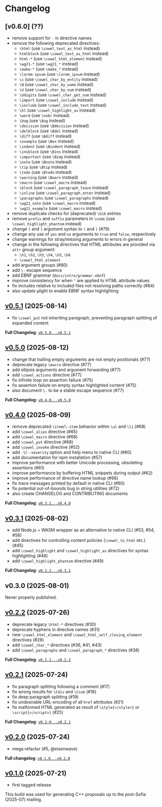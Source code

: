 # Changelog

## **[v0.6.0]** (??)

- remove support for `-` in directive names
- remove the following deprecated directives:
  - `\html` (use `\cowel_text_as_html` instead)
  - `htmlblock` (use `\cowel_text_as_html` instead)
  - `html-*` (use `\cowel_html_element` instead)
  - `\wg21-*` (use `\wg21_*` instead)
  - `\make-*` (use `\make_*` instead)
  - `\lorem-ipsum` (use `\lorem_ipsum` instead)
  - `\c` (use `\cowel_char_by_entity` instead)
  - `\N` (use `\cowel_char_by_name` instead)
  - `\U` (use `\cowel_char_by_num` instead)
  - `\Udigits` (use `\cowel_char_get_num` instead)
  - `\import` (use `\cowel_include` instead)
  - `\include` (use `\cowel_include_text` instead)
  - `\hl` (use `\cowel_highlight_as` instead)
  - `\word` (use `\nobr` instead)
  - `\bug` (use `\Bug` instead)
  - `\decision` (use `\Bdecision` instead)
  - `\delblock` (use `\Bdel` instead)
  - `\diff` (use `\Bdiff` instead)
  - `\example` (use `\Bex` instead)
  - `\indent` (use `\Bindent` instead)
  - `\insblock` (use `\Bins` instead)
  - `\important` (use `\Bimp` instead)
  - `\note` (use `\Bnote` instead)
  - `\tip` (use `\Btip` instead)
  - `\todo` (use `\Btodo` instead)
  - `\warning` (use `\Bwarn` instead)
  - `\macro` (use `\cowel_macro` instead)
  - `\block` (use `\cowel_paragraph_leave` instead)
  - `\inline` (use `\cowel_paragraph_enter` instead)
  - `\paragraphs` (use `\cowel_paragraphs` instead)
  - `\wg21_note` (use `\cowel_macro` instead)
  - `\wg21_example` (use `\cowel_macro` instead)
- remove duplicate checks for (deprecated) `\bib` entries
- remove `prefix` and `suffix` parameters in `\code` (use `\cowel_highlight_phantom` instead)
- change `[` and `]` argument syntax to `(` and `)` (#79)
- change any use of `yes` and `no` arguments to `true` and `false`, respectively
- change warnings for stray/missing arguments to errors in general
- change in the following directives that HTML attributes are provided via `attr` group argument:
  - `\h1`, `\h2`, `\h3`, `\h4`, `\h5`, `\h6`
  - `\cowel_html_element`
- add argument groups (#80)
- add `\-` escape sequence
- add EBNF grammar (`docs/intro/grammar.ebnf`)
- improve consistency for when `"` are applied to HTML attribute values
- fix includes relative to included files not resolving paths correctly (#84)
- also update µlight to enable EBNF syntax highlighting

## **[v0.5.1]** (2025-08-14)

- fix `\cowel_put` not inheriting paragraph,
  preventing paragraph splitting of expanded content

**Full Changelog**:
[`v0.5.0...v0.5.1`](https://github.com/eisenwave/cowel/compare/v0.5.0...v0.5.1)

## **[v0.5.0]** (2025-08-12)

- change that trailing empty arguments are not empty positionals (#77)
- deprecate legacy `\macro` directive (#77)
- add ellipsis arguments and argument forwarding (#77)
- add `\cowel_actions` directive (#77)
- fix infinite loop on assertion failure (#75)
- fix assertion failure on empty syntax highlighted content (#75)
- also document `\.` to be a stable escape sequence (#77)

**Full Changelog**:
[`v0.4.0...v0.5.0`](https://github.com/eisenwave/cowel/compare/v0.4.0...v0.5.0)

## **[v0.4.0]** (2025-08-09)

- remove deprecated `\item`/`\-item` behavior within `\ul` and `\li` (#68)
- add `\cowel_alias` directive (#65)
- add `\cowel_macro` directive (#68)
- add `\cowel_put` directive (#68)
- add `\cowel_invoke` directive (#52)
- add `-l`/`--severity` option and help menu to native CLI (#60)
- add documentation for npm installation (#57)
- improve performance with better Unicode processing, obsoleting assertions (#61)
- improve performance by buffering HTML snippets during output (#62)
- improve performance of directive name lookup (#66)
- fix trace messages printed by default in native CLI (#60)
- fix potential out-of-bounds bug in string utilities (#72)
- also create CHANGELOG and CONTRIBUTING documents

**Full Changelog**:
[`v0.3.1...v0.4.0`](https://github.com/eisenwave/cowel/compare/v0.3.1...v0.4.0)

## **[v0.3.1]** (2025-08-02)

- add Node.js + WASM wrapper as an alternative to native CLI (#53, #54, #56)
- add directives for controlling content policies (`\cowel_to_html` etc.)  (#45)
- add `\cowel_highlight` and `\cowel_highlight_as` directives for syntax highlighting (#48)
- add `\cowel_highlight_phantom` directive (#49)

**Full Changelog**:
[`v0.2.2...v0.3.1`](https://github.com/eisenwave/cowel/compare/v0.2.2...v0.3.1)

## v0.3.0 (2025-08-01)

Never properly published.

## **[v0.2.2]** (2025-07-26)

- deprecate legacy `\html-*` directives (#30)
- deprecate hyphens in directive names (#31)
- new `\cowel_html_element` and `\cowel_html_self_closing_element` directives (#28)
- add `\cowel_char_*` directives (#36, #41, #43)
- add `\cowel_paragraphs` and `\cowel_paragraph_*` directives (#38)

**Full Changelog**:
[`v0.2.1...v0.2.2`](https://github.com/eisenwave/cowel/compare/v0.2.1...v0.2.2)

## **[v0.2.1]** (2025-07-24)

- fix paragraph splitting following a comment (#17)
- fix wrong results for `\Cdiv` and `\Csub` (#18)
- fix deep paragraph splitting (#19)
- fix undesirable URL-encoding of all `href` attributes (#21)
- fix malformed HTML generated as result of `\style{</style>}` or `\script{</script>}` (#25)

**Full Changelog**:
[`v0.2.0...v0.2.1`](https://github.com/eisenwave/cowel/compare/v0.2.0...v0.2.1)

## **[v0.2.0]** (2025-07-24)

- mega refactor (#5, @eisenwave)

**Full changelog**:
[`v0.1.0...v0.2.0`](https://github.com/eisenwave/cowel/compare/v0.1.0...v0.2.0)

## **[v0.1.0]** (2025-07-21)

- first tagged release

This build was used for generating C++ proposals
up to the post-Sofia (2025-07) mailing.

[v0.5.1]: https://github.com/eisenwave/cowel/releases/tag/v0.5.1
[v0.5.0]: https://github.com/eisenwave/cowel/releases/tag/v0.5.0
[v0.4.0]: https://github.com/eisenwave/cowel/releases/tag/v0.4.0
[v0.3.1]: https://github.com/eisenwave/cowel/releases/tag/v0.3.1
[v0.2.2]: https://github.com/eisenwave/cowel/releases/tag/v0.2.2
[v0.2.1]: https://github.com/eisenwave/cowel/releases/tag/v0.2.1
[v0.2.0]: https://github.com/eisenwave/cowel/releases/tag/v0.2.0
[v0.1.0]: https://github.com/eisenwave/cowel/releases/tag/v0.1.0
